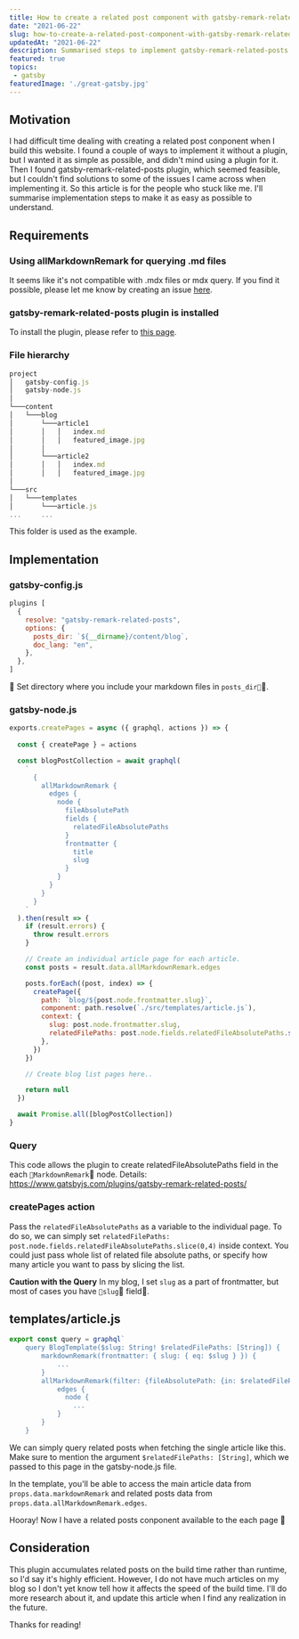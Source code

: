 ```yaml
---
title: How to create a related post component with gatsby-remark-related-posts plugin
date: "2021-06-22"
slug: how-to-create-a-related-post-component-with-gatsby-remark-related-posts-plugin
updatedAt: "2021-06-22"
description: Summarised steps to implement gatsby-remark-related-posts
featured: true
topics:
 - gatsby
featuredImage: './great-gatsby.jpg'
---
```


## Motivation

I had difficult time dealing with creating a related post conponent when I build this website. I found a couple of ways to implement it without a plugin, but I wanted it as simple as possible, and didn't mind using a plugin for it. Then I found gatsby-remark-related-posts plugin, which seemed feasible, but I couldn't find solutions to some of the issues I came across when implementing it. So this article is for the people who stuck like me. I'll summarise implementation steps to make it as easy as possible to understand.

## Requirements

### Using allMarkdownRemark for querying .md files
It seems like it's not compatible with .mdx files or mdx query. If you find it possible, please let me know by creating an issue [here](). 
    
### gatsby-remark-related-posts plugin is installed

To install the plugin, please refer to [this page](https://www.gatsbyjs.com/plugins/gatsby-remark-related-posts/).

### File hierarchy
 
```js
project
│   gatsby-config.js
│   gatsby-node.js   
│
└───content
│   └───blog 
│       └───article1   
│       │   │   index.md
│       │   │   featured_image.jpg
│       │
│       └───article2
│       │   │   index.md
│       │   │   featured_image.jpg
│       
└───src
│   └───templates 
│       └───article.js
...     ...

```
This folder is used as the example.


## Implementation

### gatsby-config.js

```js
plugins [
  {
    resolve: "gatsby-remark-related-posts",
    options: {
      posts_dir: `${__dirname}/content/blog`,
      doc_lang: "en",
    },
  },
]
```

Set directory where you include your markdown files in `posts_dir`.

### gatsby-node.js

```js
exports.createPages = async ({ graphql, actions }) => {
    
  const { createPage } = actions

  const blogPostCollection = await graphql(
    `
      {
        allMarkdownRemark {
          edges {
            node {
              fileAbsolutePath
              fields {
                relatedFileAbsolutePaths
              }
              frontmatter {
                title
                slug
              }
            }
          }
        }
      }
    `
  ).then(result => {
    if (result.errors) {
      throw result.errors
    }

    // Create an individual article page for each article.
    const posts = result.data.allMarkdownRemark.edges

    posts.forEach((post, index) => {
      createPage({
        path: `blog/${post.node.frontmatter.slug}`,
        component: path.resolve(`./src/templates/article.js`),
        context: {
          slug: post.node.frontmatter.slug,
          relatedFilePaths: post.node.fields.relatedFileAbsolutePaths.slice(0,4),
        },
      })
    })

    // Create blog list pages here..

    return null
  })

  await Promise.all([blogPostCollection])
}
```

### Query
This code allows the plugin to create relatedFileAbsolutePaths field in the each `MarkdownRemark` node. Details: https://www.gatsbyjs.com/plugins/gatsby-remark-related-posts/

### createPages action
Pass the `relatedFileAbsolutePaths` as a variable to the individual page. To do so, we can simply set `relatedFilePaths: post.node.fields.relatedFileAbsolutePaths.slice(0,4)` inside context. You could just pass whole list of related file absolute paths, or specify how many article you want to pass by slicing the list.

**Caution with the Query**
In my blog, I set `slug` as a part of frontmatter, but most of cases you have `slug` field.

## templates/article.js


```js
export const query = graphql`
    query BlogTemplate($slug: String! $relatedFilePaths: [String]) {
        markdownRemark(frontmatter: { slug: { eq: $slug } }) {
            ...
        }
        allMarkdownRemark(filter: {fileAbsolutePath: {in: $relatedFilePaths}}, limit: 4) {
            edges {
              node {
                ...
            }
        }
    }  
```

We can simply query related posts when fetching the single article like this. Make sure to mention the argument `$relatedFilePaths: [String]`, which we passed to this page in the gatsby-node.js file.

In the template, you'll be able to access the main article data from `props.data.markdownRemark` and related posts data from `props.data.allMarkdownRemark.edges`.

Hooray! Now I have a related posts conponent available to the each page 🎉

## Consideration

This plugin accumulates related posts on the build time rather than runtime, so I'd say it's highly efficient. However, I do not have much articles on my blog so I don't yet know tell how it affects the speed of the build time. I'll do more research about it, and update this article when I find any realization in the future.

Thanks for reading!